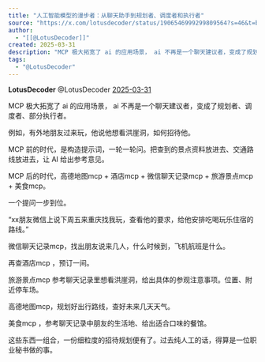 ```yaml
---
title: "人工智能模型的漫步者：从聊天助手到规划者、调度者和执行者"
source: "https://x.com/lotusdecoder/status/1906546999299809564?s=46&t=bx0WG1AGHlEB9ipAHDEpnw"
author:
  - "[[@LotusDecoder]]"
created: 2025-03-31
description: "MCP 极大拓宽了 ai 的应用场景， ai 不再是一个聊天建议者，变成了规划者、调度者、部分执行者。 例如，有外地朋友过来玩，他说他想看洪崖洞，如何招待他。 MCP 前的时代，是构造提示词，一轮一轮问。把查到的景点资料放进去、交通路线放进去，让 AI 给出参考意见。 MCP"
tags:
  - "@LotusDecoder"
---
```

**LotusDecoder** @LotusDecoder [2025-03-31](https://x.com/LotusDecoder/status/1906546999299809564)

MCP 极大拓宽了 ai 的应用场景， ai 不再是一个聊天建议者，变成了规划者、调度者、部分执行者。

例如，有外地朋友过来玩，他说他想看洪崖洞，如何招待他。

MCP 前的时代，是构造提示词，一轮一轮问。把查到的景点资料放进去、交通路线放进去，让 AI 给出参考意见。

MCP 后的时代，高德地图mcp + 酒店mcp + 微信聊天记录mcp + 旅游景点mcp + 美食mcp。

一个提问一步到位。

“xx朋友微信上说下周五来重庆找我玩，查看他的要求，给他安排吃喝玩乐住宿的路线。”

微信聊天记录mcp，找出朋友说来几人，什么时候到，飞机航班是什么。

再查酒店mcp ，预订一间。

旅游景点mcp 参考聊天记录里想看洪崖洞，给出具体的参观注意事项。位置、附近停车场。

高德地图mcp，规划好出行路线，查好未来几天天气。

美食mcp ，参考聊天记录中朋友的生活地、给出适合口味的餐馆。

这些东西一组合，一份细粒度的招待规划便有了。过去纯人工的话，得算是一位职业秘书做的事。